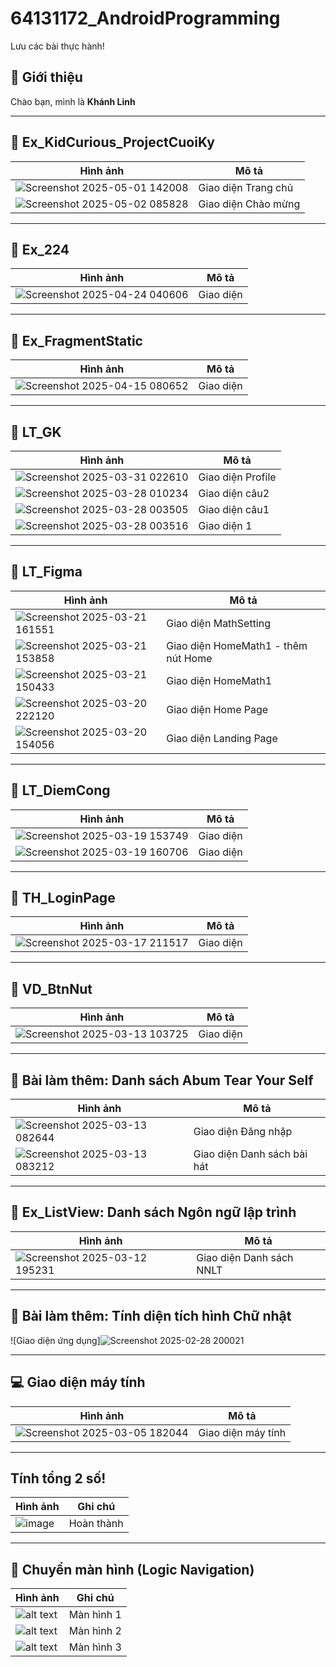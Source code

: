 # 64131172_AndroidProgramming
Lưu các bài thực hành!

## 🎯 Giới thiệu  
Chào bạn, mình là **Khánh Linh**  

---

## 📌 Ex_KidCurious_ProjectCuoiKy  
| Hình ảnh | Mô tả |
|----------|-------|
|![Screenshot 2025-05-01 142008](https://github.com/user-attachments/assets/a1882d98-6c4c-4d7c-addd-326a72e6f21c)| Giao diện Trang chủ|
|![Screenshot 2025-05-02 085828](https://github.com/user-attachments/assets/ff6fcda5-4214-4f91-a030-41eaec575112)| Giao diện Chào mừng|

---

## 📌 Ex_224  
| Hình ảnh | Mô tả |
|----------|-------|
|![Screenshot 2025-04-24 040606](https://github.com/user-attachments/assets/25ca3c99-00af-4908-9685-04006d8eaa60)| Giao diện|

---

## 📌 Ex_FragmentStatic  
| Hình ảnh | Mô tả |
|----------|-------|
|![Screenshot 2025-04-15 080652](https://github.com/user-attachments/assets/5c88b6ad-d7c9-4a5b-acc9-9079a8ca95b6)| Giao diện|

---

## 📌 LT_GK  
| Hình ảnh | Mô tả |
|----------|-------|
|![Screenshot 2025-03-31 022610](https://github.com/user-attachments/assets/c6bf1e7b-8f76-42fe-b2d3-6e00bbfed318)| Giao diện Profile|
|![Screenshot 2025-03-28 010234](https://github.com/user-attachments/assets/04d54f07-8570-484e-b01f-18b1357abea3)| Giao diện câu2|
|![Screenshot 2025-03-28 003505](https://github.com/user-attachments/assets/abfe72cd-63c7-49ec-8a13-cdc14dbb9cab)| Giao diện câu1|
|![Screenshot 2025-03-28 003516](https://github.com/user-attachments/assets/02bde9be-04fe-4ca0-8e38-eb307ae81013)| Giao diện 1|

---

## 📌 LT_Figma  
| Hình ảnh | Mô tả |
|----------|-------|
|![Screenshot 2025-03-21 161551](https://github.com/user-attachments/assets/910d5f52-a278-4c66-a04a-f649ecef2824)| Giao diện MathSetting|
|![Screenshot 2025-03-21 153858](https://github.com/user-attachments/assets/746a8072-f793-4baf-94be-ee4e6d9ddb71)| Giao diện HomeMath1 - thêm nút Home|
|![Screenshot 2025-03-21 150433](https://github.com/user-attachments/assets/8310817a-193c-4a1e-8af6-06ed3004abc1)| Giao diện HomeMath1|
|![Screenshot 2025-03-20 222120](https://github.com/user-attachments/assets/c5629ccc-e616-40f8-86fd-8f23a730b94d)| Giao diện Home Page|
|![Screenshot 2025-03-20 154056](https://github.com/user-attachments/assets/1258e7e4-8cb7-4048-a0be-9c3407ed5d6e)| Giao diện Landing Page|

---

## 📌 LT_DiemCong  
| Hình ảnh | Mô tả |
|----------|-------|
|![Screenshot 2025-03-19 153749](https://github.com/user-attachments/assets/81c0e02a-7ede-41e0-9cb2-8bd7f3b59137)| Giao diện|
|![Screenshot 2025-03-19 160706](https://github.com/user-attachments/assets/564e6ea1-b160-4fb3-9fe6-246e5a10588a)| Giao diện|

---

## 📌 TH_LoginPage  
| Hình ảnh | Mô tả |
|----------|-------|
|![Screenshot 2025-03-17 211517](https://github.com/user-attachments/assets/ec156fec-922a-4dbf-bfaf-d3ccd62ae723)| Giao diện|

---

## 📌 VD_BtnNut  
| Hình ảnh | Mô tả |
|----------|-------|
|![Screenshot 2025-03-13 103725](https://github.com/user-attachments/assets/132bed56-78fa-4694-891f-9e0e67116c38)| Giao diện|

---

## 📌 Bài làm thêm: Danh sách Abum Tear Your Self  
| Hình ảnh | Mô tả |
|----------|-------|
|![Screenshot 2025-03-13 082644](https://github.com/user-attachments/assets/fbe84328-7268-45e0-b0d6-49dc5aa3c708)| Giao diện Đăng nhập |
|![Screenshot 2025-03-13 083212](https://github.com/user-attachments/assets/509e3b43-778b-4e3e-8fa4-0fcf4b1b14d1)| Giao diện Danh sách bài hát |

---
## 📌 Ex_ListView: Danh sách Ngôn ngữ lập trình  
| Hình ảnh | Mô tả |
|----------|-------|
|![Screenshot 2025-03-12 195231](https://github.com/user-attachments/assets/760a673a-ed25-486f-9e3d-a68a8233e582)| Giao diện Danh sách NNLT |

---

## 📌 Bài làm thêm: Tính diện tích hình Chữ nhật  
![Giao diện ứng dụng]![Screenshot 2025-02-28 200021](https://github.com/user-attachments/assets/9ab9bf50-cd93-4bae-a90f-d4728c1e6f03)  

---

## 💻 Giao diện máy tính  
| Hình ảnh | Mô tả |
|----------|-------|
| ![Screenshot 2025-03-05 182044](https://github.com/user-attachments/assets/670b7ace-e517-480e-a376-70d2c07862bd) | Giao diện máy tính |

---

## Tính tổng 2 số!  
| Hình ảnh | Ghi chú |
|----------|---------|
| ![image](https://github.com/user-attachments/assets/d90895fa-1ffe-4d8a-a9c3-fc11584d41e0) | Hoàn thành |

---

## 🔄 Chuyển màn hình (Logic Navigation)  
| Hình ảnh | Ghi chú |
|----------|---------|
| ![alt text](image.png) | Màn hình 1 |
| ![alt text](image-1.png) | Màn hình 2 |
| ![alt text](image-2.png) | Màn hình 3 |
